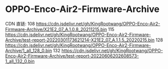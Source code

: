 # OPPO-Enco-Air2-Firmware-Archive
CDN 直链:
  108
    https://cdn.jsdelivr.net/gh/KingRootwang/OPPO-Enco-Air2-Firmware-Archive/X21E2_07_A.1.0.8_20211215.bin
  115
    https://cdn.jsdelivr.net/gh/KingRootwang/OPPO-Enco-Air2-Firmware-Archive/test-report-20220301173621214-X21E2_07_A.1.1.5_20220215.bin
  128
    https://cdn.jsdelivr.net/gh/KingRootwang/OPPO-Enco-Air2-Firmware-Archive/1_all_128_0.bin
  132
    https://cdn.jsdelivr.net/gh/KingRootwang/OPPO-Enco-Air2-Firmware-Archive/test-report-20220606202608573-1_all_132_0.bin